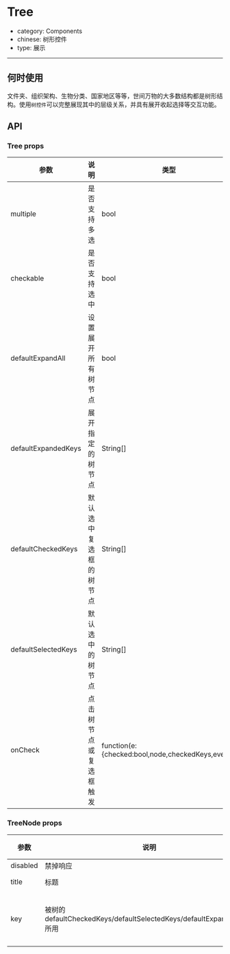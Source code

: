 # Tree

- category: Components
- chinese: 树形控件
- type: 展示

---

## 何时使用

文件夹、组织架构、生物分类、国家地区等等，世间万物的大多数结构都是树形结构。使用`树控件`可以完整展现其中的层级关系，并具有展开收起选择等交互功能。

## API

### Tree props

| 参数       | 说明                                      | 类型       | 默认值 |
|-----------|------------------------------------------|------------|--------|
|multiple | 是否支持多选 | bool | false |
|checkable | 是否支持选中 | bool   | false    |
|defaultExpandAll | 设置展开所有树节点 | bool | false |
|defaultExpandedKeys | 展开指定的树节点 | String[] | false |
|defaultCheckedKeys | 默认选中复选框的树节点 | String[] | [] |
|defaultSelectedKeys | 默认选中的树节点 | String[] | [] |
|onCheck | 点击树节点或复选框触发 | function(e:{checked:bool,node,checkedKeys,event}) | - |

### TreeNode props

| 参数       | 说明                                      | 类型       | 默认值 |
|-----------|------------------------------------------|------------|--------|
|disabled | 禁掉响应 | bool | false |
|title | 标题 | String | '---' |
|key | 被树的defaultCheckedKeys/defaultSelectedKeys/defaultExpandedKeys所用 | String | 内部计算出的节点位置 |
